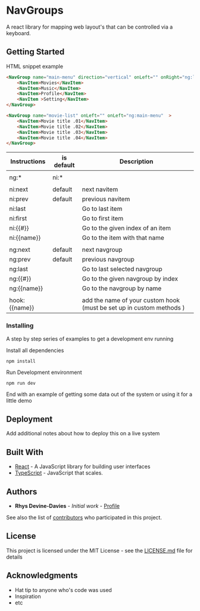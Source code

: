 # NavGroups

A react library for mapping web layout's that can be controlled via a keyboard.

## Getting Started

HTML snippet example

```html
<NavGroup name="main-menu" direction="vertical" onLeft="" onRight="ng:last"  > 
    <NavItem>Movies</NavItem>
    <NavItem>Music</NavItem>
    <NavItem>Profile</NavItem>
    <NavItem >Setting</NavItem>
</NavGroup>

<NavGroup name="movie-list" onLeft="" onLeft="ng:main-menu"  > 
    <NavItem>Movie title .01</NavItem>
    <NavItem>Movie title .02</NavItem>
    <NavItem>Movie title .03</NavItem>
    <NavItem>Movie title .04</NavItem>
</NavGroup>
```

| Instructions  | is default | Description                                                           |
|---------------|------------|-----------------------------------------------------------------------|
|               |            |                                                                       |
| ng:*|ni:*     |            | will move to nav group and item at onces, must start with ng          |
|               |            |                                                                       |
| ni:next       | default    | next navitem                                                          |
| ni:prev       | default    | previous navitem                                                      |
| ni:last       |            | Go to last item                                                       |
| ni:first      |            | Go to first item                                                      |
| ni:{{#}}      |            | Go to the given index of an item                                      |
| ni:{{name}}   |            | Go to the item with that name                                         |
|               |            |                                                                       |
| ng:next       | default    | next navgroup                                                         |
| ng:prev       | default    | previous navgroup                                                     |
| ng:last       |            | Go to last selected navgroup                                          |
| ng:{{#}}      |            | Go to the given navgroup by index                                     |
| ng:{{name}}   |            | Go to the navgroup by name                                            |
|               |            |                                                                       |
| hook:{{name}} |            | add the name of your custom hook (must be set up in custom methods  ) |

### Installing

A step by step series of examples to get a development env running

Install all dependencies

```
npm install
```

Run Development environment

```
npm run dev
```

End with an example of getting some data out of the system or using it for a little demo

## Deployment

Add additional notes about how to deploy this on a live system

## Built With

* [React](https://facebook.github.io/react/) - A JavaScript library for building user interfaces
* [TypeScript](https://www.typescriptlang.org/) - JavaScript that scales.

## Authors

* **Rhys Devine-Davies** - *Initial work* - [Profile](http://www.mrdevinedavies.co.uk)

See also the list of [contributors](https://github.com/your/project/contributors) who participated in this project.

## License

This project is licensed under the MIT License - see the [LICENSE.md](LICENSE.md) file for details

## Acknowledgments

* Hat tip to anyone who's code was used
* Inspiration
* etc


